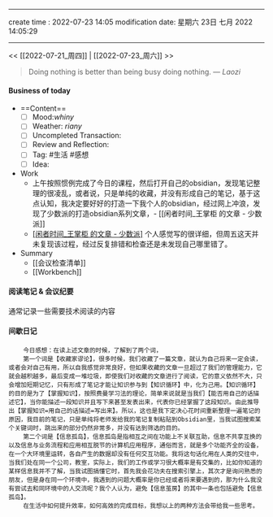 
---
create time : 2022-07-23 14:05
modification date: 星期六 23日 七月 2022 14:05:29

---

<< [[2022-07-21_周四]] | [[2022-07-23_周六]] >>

> Doing nothing is better than being busy doing nothing.
> — <cite>Laozi</cite>

#### Business of today
-  ==Content==
	- [ ] Mood:*whiny*
	- [ ] Weather: *riany*
	- [ ] Uncompleted Transaction:
	- [ ] Review and Reflection:
	- [ ] Tag: #生活 #感想
	- [ ] Idea:
- Work
	- 上午按照惯例完成了今日的课程，然后打开自己的obsidian，发现笔记整理的很凌乱，或者说，只是单纯的收藏，并没有形成自己的笔记，基于这点认知，我决定要好好的打造一下我个人的obsidian，经过网上冲浪，发现了少数派的打造obsidian系列文章，- [[闲者时间_王掌柜 的文章 - 少数派]]
     - [[闲者时间_王掌柜 的文章 - 少数派]](https://sspai.com/u/5b3wva6y/posts)      个人感觉写的很详细，但周五这天并未复现该过程，经过反复排错和检查还是未发现自己哪里错了。
- Summary
	- [[会议检查清单]]
	- [[Workbench]]
	
#### 阅读笔记 & 会议纪要
通常记录一些需要技术阅读的内容

#### 间歇日记
		今日感想：在读上述文章的时候，了解到了两个词，
		第一个词是【收藏家谬论】，很多时候，我们收藏了一篇文章，就认为自己将来一定会读，或者会对自己有用，所以自我感觉非常良好，但如果收藏的文章一旦超过了我们的管理能力，它就会越积越多，最后变成一堆垃圾，即使我们对收藏的文章进行了阅读，它的意义依然不大，只会增加短期记忆，只有形成了笔记才能让知识参与到【知识循环】中，化为己用。【知识循环】的目的是为了【掌握知识】，按照费曼学习法的理论，简单来说就是当我们【能否用自己的话描述它】，当你能描述一段知识并且写下来甚至发表出来，代表你已经掌握了这段知识。由此推导出【掌握知识=用自己的话描述=写出来】。所以，这也是我下定决心花时间重新整理一遍笔记的原因，我目前的笔记，只是单纯将老师发给我的笔记复制粘贴到Obsidian里，当我试图搜索某个关键词时，跳出来的部分仍然非常多，并没有达到筛选的目的。
		第二个词是【信息孤岛】，信息孤岛是指相互之间在功能上不关联互助，信息不共享互换的以及信息与业务流程和应用相互脱节的计算机应用程序，通俗而言，就是多个功能齐全的设备，在一个大环境里运转，各自产生的数据却没有任何交互功能。我将这句话化用在人类的交往中，当我们处在同一个公司，教室，实际上，我们的工作或学习很大概率是有交集的，比如你知道的某样信息我并不了解，当我试图搞懂它时，首先我会花功夫在搜索引擎上，其次才是询问熟悉的朋友，但是身在同一个环境中，我遇到的问题大概率是你已经或者将来要遇到的，那为什么我没有尝试去和同环境中的人交流呢？我个人认为，避免【信息茧房】的其中一条也包括避免【信息孤岛】。
		在生活中如何提升效率，如何高效的完成目标，我想以上的两种方法会带给我一些思考。


